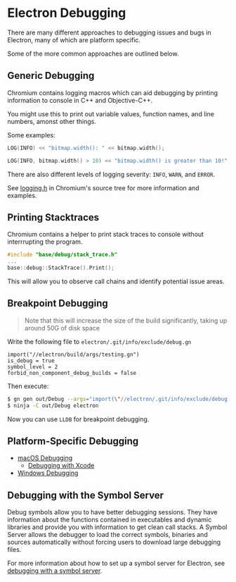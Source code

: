 # Electron Debugging

There are many different approaches to debugging issues and bugs in Electron, many of which
are platform specific.

Some of the more common approaches are outlined below.

## Generic Debugging

Chromium contains logging macros which can aid debugging by printing information to console in C++ and Objective-C++.

You might use this to print out variable values, function names, and line numbers, amonst other things.

Some examples:

```cpp
LOG(INFO) << "bitmap.width(): " << bitmap.width();

LOG(INFO, bitmap.width() > 10) << "bitmap.width() is greater than 10!";
```

There are also different levels of logging severity: `INFO`, `WARN`, and `ERROR`.

See [logging.h](https://chromium.googlesource.com/chromium/src/base/+/refs/heads/main/logging.h) in Chromium's source tree for more information and examples.

## Printing Stacktraces

Chromium contains a helper to print stack traces to console without interrrupting the program.

```cpp
#include "base/debug/stack_trace.h"
...
base::debug::StackTrace().Print();
```

This will allow you to observe call chains and identify potential issue areas.

## Breakpoint Debugging

> Note that this will increase the size of the build significantly, taking up around 50G of disk space

Write the following file to `electron/.git/info/exclude/debug.gn`

```gn
import("//electron/build/args/testing.gn")
is_debug = true
symbol_level = 2
forbid_non_component_debug_builds = false
```

Then execute:

```sh
$ gn gen out/Debug --args="import(\"//electron/.git/info/exclude/debug.gn\") $GN_EXTRA_ARGS"
$ ninja -C out/Debug electron
```

Now you can use `LLDB` for breakpoint debugging.

## Platform-Specific Debugging
<!-- TODO(@codebytere): add debugging file for Linux-->

- [macOS Debugging](latest/development/debugging-on-macos.md)
  - [Debugging with Xcode](latest/development/debugging-with-xcode.md)
- [Windows Debugging](latest/development/debugging-on-windows.md)

## Debugging with the Symbol Server

Debug symbols allow you to have better debugging sessions. They have information about the functions contained in executables and dynamic libraries and provide you with information to get clean call stacks. A Symbol Server allows the debugger to load the correct symbols, binaries and sources automatically without forcing users to download large debugging files.

For more information about how to set up a symbol server for Electron, see [debugging with a symbol server](latest/development/debugging-with-symbol-server.md).
